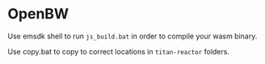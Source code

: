 # OpenBW

Use emsdk shell to run `js_build.bat` in order to compile your wasm binary.

Use copy.bat to copy to correct locations in `titan-reactor` folders.